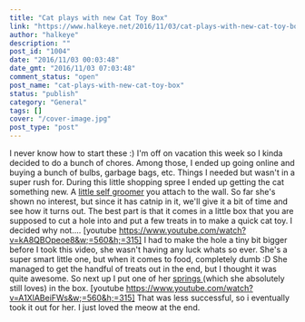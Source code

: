 ```yaml
---
title: "Cat plays with new Cat Toy Box"
link: "https://www.halkeye.net/2016/11/03/cat-plays-with-new-cat-toy-box/"
author: "halkeye"
description: ""
post_id: "1004"
date: "2016/11/03 00:03:48"
date_gmt: "2016/11/03 07:03:48"
comment_status: "open"
post_name: "cat-plays-with-new-cat-toy-box"
status: "publish"
category: "General"
tags: []
cover: "/cover-image.jpg"
post_type: "post"
---
```


I never know how to start these :) I'm off on vacation this week so I kinda decided to do a bunch of chores. Among those, I ended up going online and buying a bunch of bulbs, garbage bags, etc. Things I needed but wasn't in a super rush for. During this little shopping spree I ended up getting the cat something new. A [little self groomer](https://www.amazon.ca/gp/product/B00D3NI2PG) you attach to the wall. So far she's shown no interest, but since it has catnip in it, we'll give it a bit of time and see how it turns out. The best part is that it comes in a little box that you are supposed to cut a hole into and put a few treats in to make a quick cat toy. I decided why not.... [youtube https://www.youtube.com/watch?v=kA8QBOpeoe8&w;=560&h;=315] I had to make the hole a tiny bit bigger before I took this video, she wasn't having any luck whats so ever. She's a super smart little one, but when it comes to food, completely dumb :D She managed to get the handful of treats out in the end, but I thought it was quite awesome. So next up I put one of her [springs ](https://www.halkeye.net/2016/01/06/cat-2/)(which she absolutely still loves) in the box. [youtube https://www.youtube.com/watch?v=A1XlABeiFWs&w;=560&h;=315] That was less successful, so i eventually took it out for her. I just loved the meow at the end.